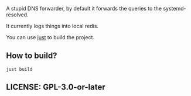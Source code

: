 A stupid DNS forwarder, by default it forwards the queries to the systemd-resolved.

It currently logs things into local redis.

You can use [just](https://just.systems/man/en/) to build the project.

## How to build?

`just build`

## LICENSE: GPL-3.0-or-later

